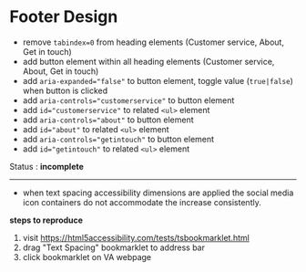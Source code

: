 # Footer Design
* remove `tabindex=0` from heading elements (Customer service, About, Get in touch)
* add button element within all heading elements (Customer service, About, Get in touch)
* add `aria-expanded="false"` to button element, toggle value (`true|false`) when button is clicked
* add `aria-controls="customerservice"` to button element
* add `id="customerservice"` to related `<ul>` element
* add `aria-controls="about"` to button element
* add `id="about"` to related `<ul>` element
* add `aria-controls="getintouch"` to button element
* add `id="getintouch"` to related `<ul>` element

Status : **incomplete**

---

* when text spacing accessibility dimensions are applied the social media icon containers do not accommodate the increase consistently.

**steps to reproduce**
1. visit https://html5accessibility.com/tests/tsbookmarklet.html
1. drag "Text Spacing" bookmarklet to address bar
1. click bookmarklet on VA webpage
